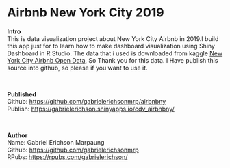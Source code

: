 # Airbnb New York City 2019


**Intro** <br>
This is data visualization project about New York City Airbnb in 2019.I build this app just for to learn how to make dashboard visualization using Shiny Dashboard in R Studio. The data that i used is downloaded from kaggle [New York City Airbnb Open Data](https://www.kaggle.com/lava18/google-play-store-apps), So Thank you for this data. I Have publish this source into github, so please if you want to use it.


<br>

**Published** <br>
Github: https://github.com/gabrielerichsonmrp/airbnbny <br>
Publish: https://gabrielerichson.shinyapps.io/cdv_airbnbny/


<br>

**Author** <br>
Name: Gabriel Erichson Marpaung <br>
Github: https://github.com/gabrielerichsonmrp <br>
RPubs: https://rpubs.com/gabrielerichson/ <br>